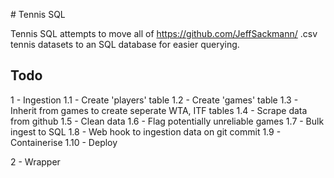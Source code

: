 # Tennis SQL 

Tennis SQL attempts to move all of https://github.com/JeffSackmann/ .csv tennis datasets to an SQL database for easier querying.

## Todo 

1 - Ingestion
    1.1 - Create 'players' table
    1.2 - Create 'games' table
    1.3 - Inherit from games to create seperate WTA, ITF tables 
    1.4 - Scrape data from github
    1.5 - Clean data
    1.6 - Flag potentially unreliable games
    1.7 - Bulk ingest to SQL
    1.8 - Web hook to ingestion data on git commit
    1.9 - Containerise
    1.10 - Deploy

2 - Wrapper